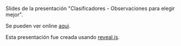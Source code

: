 Slides de la presentación "Clasificadores - Observaciones para elegir mejor".

Se pueden ver online [aqui](http://rafacarrascosa.github.io/clasificadores-slides).

Esta presentación fue creada usando [reveal.js](http://lab.hakim.se/reveal-js/).
